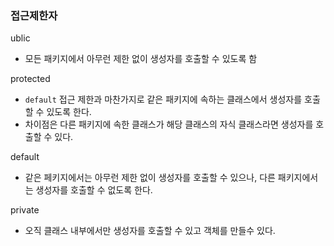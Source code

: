 ### 접근제한자

ublic

- 모든 패키지에서 아무런 제한 없이 생성자를 호출할 수 있도록 함

protected

- `default` 접근 제한과 마찬가지로 같은 패키지에 속하는 클래스에서 생성자를 호출 할 수 있도록 한다.
- 차이점은 다른 패키지에 속한 클래스가 해당 클래스의 자식 클래스라면 생성자를 호출할 수 있다.

default

- 같은 페키지에서는 아무런 제한 없이 생성자를 호출할 수 있으나, 다른 패키지에서는 생성자를 호출할 수 없도록 한다.

private

- 오직 클래스 내부에서만 생성자를 호출할 수 있고 객체를 만들수 있다.
